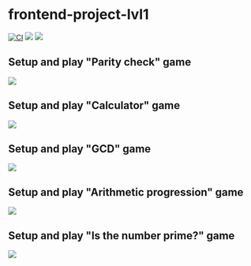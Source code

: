 # frontend-project-lvl1 <br>
[![CI](https://github.com/Alexey-Pavlov/frontend-project-lvl1/workflows/CI/badge.svg)](https://github.com/lexey-Pavlov/frontend-project-lvl1/actions)
<a href="https://codeclimate.com/github/codeclimate/codeclimate/maintainability"><img src="https://api.codeclimate.com/v1/badges/a99a88d28ad37a79dbf6/maintainability" /></a>
<a href="https://codeclimate.com/github/codeclimate/codeclimate/test_coverage"><img src="https://api.codeclimate.com/v1/badges/a99a88d28ad37a79dbf6/test_coverage" /></a>
## Setup and play "Parity check" game
<a href="https://asciinema.org/a/PlIhE7weXjLwUGl5RlBZC5lQ5" target="_blank"><img src="https://asciinema.org/a/PlIhE7weXjLwUGl5RlBZC5lQ5.svg" /></a>
## Setup and play "Calculator" game
<a href="https://asciinema.org/a/LgbJbwBxME50UzF6lFrPLQA7c" target="_blank"><img src="https://asciinema.org/a/LgbJbwBxME50UzF6lFrPLQA7c.svg" /></a>
## Setup and play "GCD" game
<a href="https://asciinema.org/a/vF5NGG2h2D9g6efKA8o5s57Pf" target="_blank"><img src="https://asciinema.org/a/vF5NGG2h2D9g6efKA8o5s57Pf.svg" /></a>
## Setup and play "Arithmetic progression" game
<a href="https://asciinema.org/a/h3J1c48rQ64s6cZF4XiXGC0A2" target="_blank"><img src="https://asciinema.org/a/h3J1c48rQ64s6cZF4XiXGC0A2.svg" /></a>
## Setup and play "Is the number prime?" game
<a href="https://asciinema.org/a/FeLwbVinIAqH7uVVcYm1Kdisn" target="_blank"><img src="https://asciinema.org/a/FeLwbVinIAqH7uVVcYm1Kdisn.svg" /></a>
